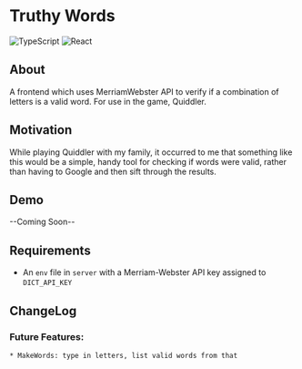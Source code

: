 # Truthy Words

![TypeScript](https://img.shields.io/badge/typescript-%23007ACC.svg?style=for-the-badge&logo=typescript&logoColor=white)
![React](https://img.shields.io/badge/react-%2320232a.svg?style=for-the-badge&logo=react&logoColor=%2361DAFB)

## About

A frontend which uses MerriamWebster API to verify if a combination of letters is a valid word. For use in the game, Quiddler.

## Motivation

While playing Quiddler with my family, it occurred to me that something like this would be a simple, handy tool for checking if words were valid, rather than having to Google and then sift through the results.

## Demo

--Coming Soon--

## Requirements

* An `env` file in `server` with a Merriam-Webster API key assigned to `DICT_API_KEY`

## ChangeLog

### Future Features:
	* MakeWords: type in letters, list valid words from that
